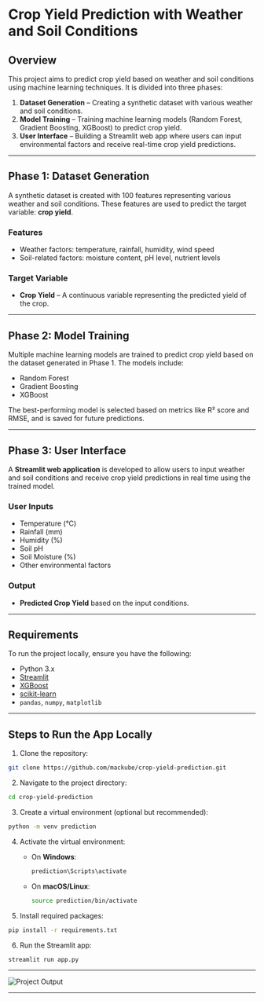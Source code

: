 # **Crop Yield Prediction with Weather and Soil Conditions**

## **Overview**

This project aims to predict crop yield based on weather and soil conditions using machine learning techniques. It is divided into three phases:

1. **Dataset Generation** – Creating a synthetic dataset with various weather and soil conditions.  
2. **Model Training** – Training machine learning models (Random Forest, Gradient Boosting, XGBoost) to predict crop yield.  
3. **User Interface** – Building a Streamlit web app where users can input environmental factors and receive real-time crop yield predictions.

---

## **Phase 1: Dataset Generation**

A synthetic dataset is created with 100 features representing various weather and soil conditions. These features are used to predict the target variable: **crop yield**.

### **Features**

- Weather factors: temperature, rainfall, humidity, wind speed  
- Soil-related factors: moisture content, pH level, nutrient levels

### **Target Variable**

- **Crop Yield** – A continuous variable representing the predicted yield of the crop.

---

## **Phase 2: Model Training**

Multiple machine learning models are trained to predict crop yield based on the dataset generated in Phase 1. The models include:

- Random Forest  
- Gradient Boosting  
- XGBoost  

The best-performing model is selected based on metrics like R² score and RMSE, and is saved for future predictions.

---

## **Phase 3: User Interface**

A **Streamlit web application** is developed to allow users to input weather and soil conditions and receive crop yield predictions in real time using the trained model.

### **User Inputs**

- Temperature (°C)  
- Rainfall (mm)  
- Humidity (%)  
- Soil pH  
- Soil Moisture (%)  
- Other environmental factors

### **Output**

- **Predicted Crop Yield** based on the input conditions.

---

## **Requirements**

To run the project locally, ensure you have the following:

- Python 3.x  
- [Streamlit](https://streamlit.io/)  
- [XGBoost](https://xgboost.readthedocs.io/)  
- [scikit-learn](https://scikit-learn.org/)  
- `pandas`, `numpy`, `matplotlib`

---

## **Steps to Run the App Locally**

1. Clone the repository:

```bash
git clone https://github.com/mackube/crop-yield-prediction.git
```

2. Navigate to the project directory:

```bash
cd crop-yield-prediction
```

3. Create a virtual environment (optional but recommended):

```bash
python -m venv prediction
```

4. Activate the virtual environment:  
   - On **Windows**:

     ```bash
     prediction\Scripts\activate
     ```

   - On **macOS/Linux**:

     ```bash
     source prediction/bin/activate
     ```

5. Install required packages:

```bash
pip install -r requirements.txt
```

6. Run the Streamlit app:

```bash
streamlit run app.py
```

---

![Project Output](output.jpeg)

---
